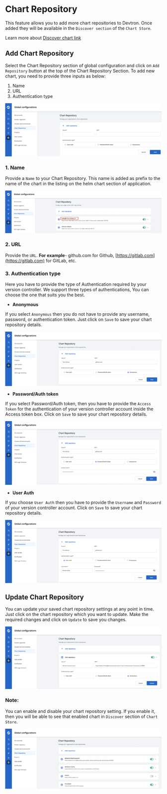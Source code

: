 # Chart Repository

This feature allows you to add more chart repositories to Devtron. Once added they will be available in the `Discover section` of the `Chart Store`. 

Learn more about [Discover chart link](https://docs.devtron.ai/user-guide/deploy-chart/overview-of-charts#deploying-chart)

## Add Chart Repository

Select the Chart Repository section of global configuration and click on `Add Repository` button at the top of the Chart Repository Section. To add new chart, you need to provide three inputs as below:

1. Name
2. URL
3. Authentication type

![](../../.gitbook/assets/gc-add-chart.png)

### 1. Name

Provide a `Name` to your Chart Repository. This name is added as prefix to the name of the chart in the listing on the helm chart section of application.

![](../../.gitbook/assets/gc-chart-name-highlight.png)

### 2. URL

Provide the `URL`. **For example**- github.com for Github, [https://gitlab.com](https://gitlab.com) for GitLab, etc.

### 3. Authentication type

Here you have to provide the type of Authentication required by your version controller. We support three types of authentications, You can choose the one that suits you the best.


* **Anonymous**

If you select `Anonymous` then you do not have to provide any username, password, or authentication token. Just click on `Save` to save your chart repository details.

![](../../.gitbook/assets/gc-chart-configure-anonymous.png)

* **Password/Auth token**

If you select Password/Auth token, then you have to provide the `Access Token` for the authentication of your version controller account inside the Access token box. Click on `Save` to save your chart repository details.

![](../../.gitbook/assets/gc-chart-config-password.png)

* **User Auth**

If you choose `User Auth` then you have to provide the `Username` and `Password` of your version controller account. Click on `Save` to save your chart repository details.

![](../../.gitbook/assets/gc-chart-configure-user.png)

## Update Chart Repository

You can update your saved chart repository settings at any point in time. Just click on the chart repository which you want to update. Make the required changes and click on `Update` to save you changes.

![](../../.gitbook/assets/gc-edit-chart.png)

### Note:

You can enable and disable your chart repository setting. If you enable it, then you will be able to see that enabled chart in `Discover` section of `Chart Store`.

![](../../.gitbook/assets/gc-chart-list.png)
